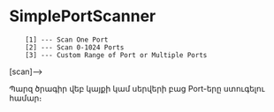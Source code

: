 # SimplePortScanner
~~~~~~~~~~~~~~~~~~~~~~~~~~~~~~~~~~~~~~~~~~~~~~~~~~
	[1] --- Scan One Port
	[2] --- Scan 0-1024 Ports
	[3] --- Custom Range of Port or Multiple Ports
~~~~~~~~~~~~~~~~~~~~~~~~~~~~~~~~~~~~~~~~~~~~~~~~~~ 

[scan]--> 

Պարզ ծրագիր վեբ կայքի կամ սերվերի բաց Port-երը ստուգելու համար։
